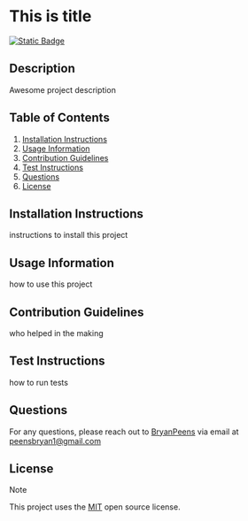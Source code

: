 
  # This is title

  [![Static Badge](https://img.shields.io/badge/License-MIT-yellow)](https://opensource.org/license/mit)
  
  ## Description
  Awesome project description
  
  
  ## Table of Contents
  1. [Installation Instructions](#installation-instructions)
  2. [Usage Information](#usage-information)
  3. [Contribution Guidelines](#contribution-guidelines)
  4. [Test Instructions](#test-instructions)
  5. [Questions](#questions)
  6. [License](#license)
    
  
  ## Installation Instructions
  instructions to install this project
  
  ## Usage Information
  how to use this project
  
  ## Contribution Guidelines
  who helped in the making
  
  ## Test Instructions
  how to run tests
  
  ## Questions
  For any questions, please reach out to [BryanPeens](https://github.com/BryanPeens) via email at peensbryan1@gmail.com

  
  ## License
  > [!NOTE]  
  > This project uses the [MIT](https://opensource.org/license/mit) open source license.

